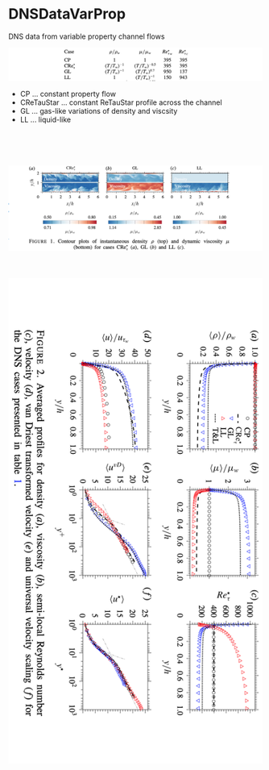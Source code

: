 # DNSDataVarProp
DNS data from variable property channel flows


![figure](https://github.com/Fluid-Dynamics-Of-Energy-Systems-Team/DNSDataVarProp/blob/master/_cases.png)
* CP ... constant property flow
* CReTauStar ... constant ReTauStar profile across the channel 
* GL ... gas-like variations of density and viscsity 
* LL ... liquid-like 

<br><br>
<br><br>
![figure2](https://github.com/Fluid-Dynamics-Of-Energy-Systems-Team/DNSDataVarProp/blob/master/_contour.png)
<br><br>
<br><br>
![figure3](https://github.com/Fluid-Dynamics-Of-Energy-Systems-Team/DNSDataVarProp/blob/master/_plots.png)
